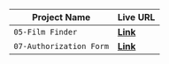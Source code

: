 | Project Name | Live URL |
| --- | --- |
| `05-Film Finder` | **[Link](https://keithrussel.github.io/Frontend-Engineering-Path/JavascriptnReact/05-FilmFinder/)** |
| `07-Authorization Form` | **[Link](https://codepen.io/keiiiiithh/pen/ExEXpQv)** |
 
